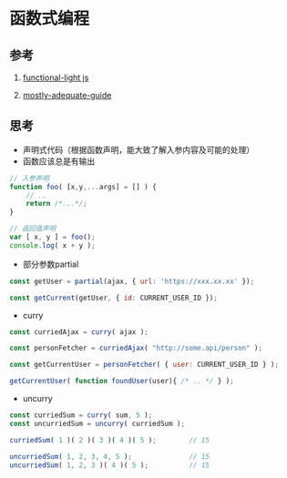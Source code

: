 # 函数式编程

## 参考
1. [functional-light js](https://github.com/getify/Functional-Light-JS/blob/master/manuscript/ch1.md/#chapter-1-why-functional-programming)

2. [mostly-adequate-guide](https://mostly-adequate.gitbooks.io/mostly-adequate-guide/)

## 思考
- 声明式代码（根据函数声明，能大致了解入参内容及可能的处理）
- 函数应该总是有输出

```js
// 入参声明
function foo( [x,y,...args] = [] ) {
    // ..
    return /*...*/;
}

// 返回值声明
var [ x, y ] = foo();
console.log( x + y );
```
- 部分参数partial

```js
const getUser = partial(ajax, { url: 'https://xxx.xx.xx' });

const getCurrent(getUser, { id: CURRENT_USER_ID });
```

- curry

```js
const curriedAjax = curry( ajax );

const personFetcher = curriedAjax( "http://some.api/person" );

const getCurrentUser = personFetcher( { user: CURRENT_USER_ID } );

getCurrentUser( function foundUser(user){ /* .. */ } );
```

- uncurry

```js
const curriedSum = curry( sum, 5 );
const uncurriedSum = uncurry( curriedSum );

curriedSum( 1 )( 2 )( 3 )( 4 )( 5 );        // 15

uncurriedSum( 1, 2, 3, 4, 5 );              // 15
uncurriedSum( 1, 2, 3 )( 4 )( 5 );          // 15
```


